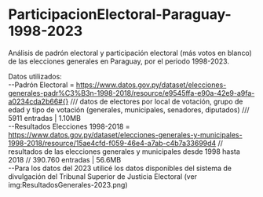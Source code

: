 # ParticipacionElectoral-Paraguay-1998-2023

Análisis de padrón electoral y participación electoral (más votos en blanco) de las elecciones generales en Paraguay, por el periodo 1998-2023.

Datos utilizados:
<br>--Padrón Electoral = https://www.datos.gov.py/dataset/elecciones-generales-padr%C3%B3n-1998-2018/resource/e9545ffa-e90a-42e9-a9fa-a0234cda2b66#{} /// datos de electores por local de votación, grupo de edad y tipo de votación (generales, municipales, senadores, diputados) /// 5911 entradas | 1.10MB
<br>--Resultados Elecciones 1998-2018 = https://www.datos.gov.py/dataset/elecciones-generales-y-municipales-1998-2018/resource/15ae4cfd-f059-46e4-a7ab-c4b7a33699d4 // resultados de las elecciones generales y municipales desde 1998 hasta 2018 // 390.760 entradas | 56.6MB
<br>--Para los datos del 2023 utilicé los datos disponibles del sistema de divulgación del Tribunal Superior de Justicia Electoral (ver img:ResultadosGenerales-2023.png)
